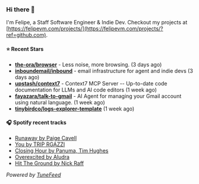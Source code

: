 ### Hi there 👋

I'm Felipe, a Staff Software Engineer & Indie Dev. Checkout my projects at [https://felipevm.com/projects/](https://felipevm.com/projects/?ref=github.com).

#### ⭐ Recent Stars
- **[the-ora/browser](https://github.com/the-ora/browser)** - Less noise, more browsing. (3 days ago)
- **[inboundemail/inbound](https://github.com/inboundemail/inbound)** - email infrastructure for agent and indie devs (3 days ago)
- **[upstash/context7](https://github.com/upstash/context7)** - Context7 MCP Server -- Up-to-date code documentation for LLMs and AI code editors (1 week ago)
- **[fayazara/talk-to-gmail](https://github.com/fayazara/talk-to-gmail)** - AI Agent for managing your Gmail account using natural language. (1 week ago)
- **[tinybirdco/logs-explorer-template](https://github.com/tinybirdco/logs-explorer-template)** (1 week ago)

#### 🎧 Spotify recent tracks
- [Runaway by Paige Cavell](https://open.spotify.com/track/00lOTpg4orTepa3xerNfRP)
- [You by TRIP RGAZZI](https://open.spotify.com/track/3U4dZoulX2luqz9xf1VJhk)
- [Closing Hour by Panuma, Tim Hughes](https://open.spotify.com/track/5m8yfomGrRuslN7B3PfF3C)
- [Overexcited by Aludra](https://open.spotify.com/track/6iecAodYQ4kr1KLzj0CgOs)
- [Hit The Ground by Nick Raff](https://open.spotify.com/track/2iWJTXzBPvMu6x7qA9onF1)

_Powered by [TuneFeed](https://tunefeed.app?ref=github.com)_
